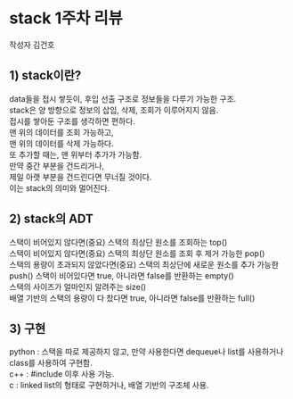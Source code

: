 # stack 1주차 리뷰

작성자 김건호

## 1) stack이란?
data들을 접시 쌓듯이, 후입 선출 구조로 정보들을 다루기 가능한 구조. <br>
stack은 양 방향으로 정보의 삽입, 삭제, 조회가 이루어지지 않음. <br>
접시를 쌓아둔 구조를 생각하면 편하다. <br>
맨 위의 데이터를 조회 가능하고, <br>
맨 위의 데이터를 삭제 가능하다. <br>
또 추가할 때는, 맨 위부터 추가가 가능함. <br>
만약 중간 부분을 건드리거나, <br>
제일 아랫 부분을 건드린다면 무너질 것이다. <br>
이는 stack의 의미와 멀어진다. <br>

## 2) stack의 ADT
스택이 비어있지 않다면(중요) 스택의 최상단 원소를 조회하는 top() <br>
스택이 비어있지 않다면(중요) 스택의 최상단 원소를 조회 후 제거 가능한 pop() <br>
스택의 용량이 초과되지 않았다면(중요) 스택의 최상단에 새로운 원소를 추가 가능한 push()
스택이 비어있다면 true, 아니라면 false를 반환하는 empty() <br>
스택의 사이즈가 얼마인지 알려주는 size() <br>
배열 기반의 스택의 용량이 다 찼다면 true, 아니라면 false를 반환하는 full() <br> 

## 3) 구현

python : 스택을 따로 제공하지 않고, 만약 사용한다면 dequeue나 list를 사용하거나 class를 사용하여 구현함. <br>
c++ : #include <stack> 이후 사용 가능. <br>
c : linked list의 형태로 구현하거나, 배열 기반의 구조체 사용. <br>

     
        
    
            
    
    
    
    
    
